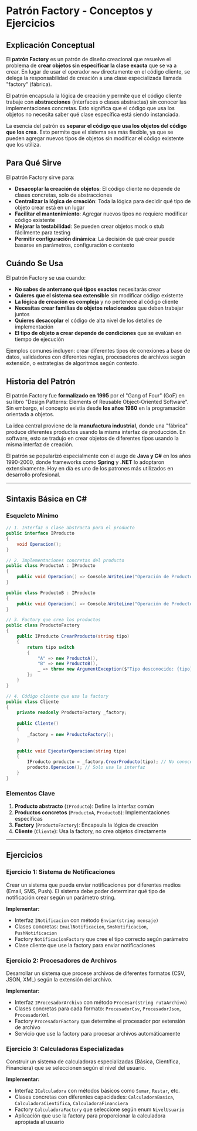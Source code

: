 # Patrón Factory - Conceptos y Ejercicios

## Explicación Conceptual

El **patrón Factory** es un patrón de diseño creacional que resuelve el problema de **crear objetos sin especificar la clase exacta** que se va a crear. En lugar de usar el operador `new` directamente en el código cliente, se delega la responsabilidad de creación a una clase especializada llamada "factory" (fábrica).

El patrón encapsula la lógica de creación y permite que el código cliente trabaje con **abstracciones** (interfaces o clases abstractas) sin conocer las implementaciones concretas. Esto significa que el código que usa los objetos no necesita saber qué clase específica está siendo instanciada.

La esencia del patrón es **separar el código que usa los objetos del código que los crea**. Esto permite que el sistema sea más flexible, ya que se pueden agregar nuevos tipos de objetos sin modificar el código existente que los utiliza.

## Para Qué Sirve

El patrón Factory sirve para:

- **Desacoplar la creación de objetos**: El código cliente no depende de clases concretas, solo de abstracciones
- **Centralizar la lógica de creación**: Toda la lógica para decidir qué tipo de objeto crear está en un lugar
- **Facilitar el mantenimiento**: Agregar nuevos tipos no requiere modificar código existente
- **Mejorar la testabilidad**: Se pueden crear objetos mock o stub fácilmente para testing
- **Permitir configuración dinámica**: La decisión de qué crear puede basarse en parámetros, configuración o contexto

## Cuándo Se Usa

El patrón Factory se usa cuando:

- **No sabes de antemano qué tipos exactos** necesitarás crear
- **Quieres que el sistema sea extensible** sin modificar código existente
- **La lógica de creación es compleja** y no pertenece al código cliente
- **Necesitas crear familias de objetos relacionados** que deben trabajar juntos
- **Quieres desacoplar** el código de alta nivel de los detalles de implementación
- **El tipo de objeto a crear depende de condiciones** que se evalúan en tiempo de ejecución

Ejemplos comunes incluyen: crear diferentes tipos de conexiones a base de datos, validadores con diferentes reglas, procesadores de archivos según extensión, o estrategias de algoritmos según contexto.

## Historia del Patrón

El patrón Factory fue **formalizado en 1995** por el "Gang of Four" (GoF) en su libro "Design Patterns: Elements of Reusable Object-Oriented Software". Sin embargo, el concepto existía desde **los años 1980** en la programación orientada a objetos.

La idea central proviene de la **manufactura industrial**, donde una "fábrica" produce diferentes productos usando la misma interfaz de producción. En software, esto se tradujo en crear objetos de diferentes tipos usando la misma interfaz de creación.

El patrón se popularizó especialmente con el auge de **Java y C#** en los años 1990-2000, donde frameworks como **Spring** y **.NET** lo adoptaron extensivamente. Hoy en día es uno de los patrones más utilizados en desarrollo profesional.

---

## Sintaxis Básica en C#

### Esqueleto Mínimo

```csharp
// 1. Interfaz o clase abstracta para el producto
public interface IProducto
{
    void Operacion();
}

// 2. Implementaciones concretas del producto
public class ProductoA : IProducto
{
    public void Operacion() => Console.WriteLine("Operación de ProductoA");
}

public class ProductoB : IProducto
{
    public void Operacion() => Console.WriteLine("Operación de ProductoB");
}

// 3. Factory que crea los productos
public class ProductoFactory
{
    public IProducto CrearProducto(string tipo)
    {
        return tipo switch
        {
            "A" => new ProductoA(),
            "B" => new ProductoB(),
            _ => throw new ArgumentException($"Tipo desconocido: {tipo}")
        };
    }
}

// 4. Código cliente que usa la factory
public class Cliente
{
    private readonly ProductoFactory _factory;
    
    public Cliente()
    {
        _factory = new ProductoFactory();
    }
    
    public void EjecutarOperacion(string tipo)
    {
        IProducto producto = _factory.CrearProducto(tipo); // No conoce la clase concreta
        producto.Operacion(); // Solo usa la interfaz
    }
}
```

### Elementos Clave

1. **Producto abstracto** (`IProducto`): Define la interfaz común
2. **Productos concretos** (`ProductoA`, `ProductoB`): Implementaciones específicas
3. **Factory** (`ProductoFactory`): Encapsula la lógica de creación
4. **Cliente** (`Cliente`): Usa la factory, no crea objetos directamente

---

## Ejercicios

### Ejercicio 1: Sistema de Notificaciones

Crear un sistema que pueda enviar notificaciones por diferentes medios (Email, SMS, Push). El sistema debe poder determinar qué tipo de notificación crear según un parámetro string.

**Implementar:**
- Interfaz `INotificacion` con método `Enviar(string mensaje)`
- Clases concretas: `EmailNotificacion`, `SmsNotificacion`, `PushNotificacion`
- Factory `NotificacionFactory` que cree el tipo correcto según parámetro
- Clase cliente que use la factory para enviar notificaciones

### Ejercicio 2: Procesadores de Archivos

Desarrollar un sistema que procese archivos de diferentes formatos (CSV, JSON, XML) según la extensión del archivo.

**Implementar:**
- Interfaz `IProcesadorArchivo` con método `Procesar(string rutaArchivo)`
- Clases concretas para cada formato: `ProcesadorCsv`, `ProcesadorJson`, `ProcesadorXml`
- Factory `ProcesadorFactory` que determine el procesador por extensión de archivo
- Servicio que use la factory para procesar archivos automáticamente

### Ejercicio 3: Calculadoras Especializadas

Construir un sistema de calculadoras especializadas (Básica, Científica, Financiera) que se seleccionen según el nivel del usuario.

**Implementar:**
- Interfaz `ICalculadora` con métodos básicos como `Sumar`, `Restar`, etc.
- Clases concretas con diferentes capacidades: `CalculadoraBasica`, `CalculadoraCientifica`, `CalculadoraFinanciera`
- Factory `CalculadoraFactory` que seleccione según enum `NivelUsuario`
- Aplicación que use la factory para proporcionar la calculadora apropiada al usuario
